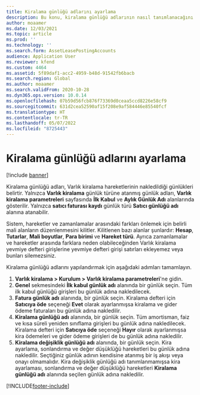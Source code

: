 ```yaml
---
title: Kiralama günlüğü adlarını ayarlama
description: Bu konu, kiralama günlüğü adlarının nasıl tanımlanacağını açıklamaktadır. Kiralama günlüğü adları, Varlık kiralamada girişlerin nakledildiği günlükleri belirtir.
author: moaamer
ms.date: 12/03/2021
ms.topic: article
ms.prod: ''
ms.technology: ''
ms.search.form: AssetLeasePostingAccounts
audience: Application User
ms.reviewer: kfend
ms.custom: 4464
ms.assetid: 5f89daf1-acc2-4959-b48d-91542fb6bacb
ms.search.region: Global
ms.author: moaamer
ms.search.validFrom: 2020-10-28
ms.dyn365.ops.version: 10.0.14
ms.openlocfilehash: 07b59d56fcb876f73369d0ceaa5ccd8226e58cf9
ms.sourcegitcommit: 631d2cea52590af15f208e9af584446e85540fcf
ms.translationtype: HT
ms.contentlocale: tr-TR
ms.lasthandoff: 05/07/2022
ms.locfileid: "8725443"
---
```

# <a name="set-up-lease-journal-names"></a>Kiralama günlüğü adlarını ayarlama

[!include [banner](../includes/banner.md)]


Kiralama günlüğü adları, Varlık kiralama hareketlerinin nakledildiği günlükleri belirtir. Yalnızca **Varlık kiralama** günlük türüne atanmış günlük adları, **Varlık kiralama parametreleri** sayfasında **İlk Kabul** ve **Aylık Günlük Adı** alanlarında gösterilir. Yalnızca **satıcı faturası kaydı** günlük türü **Satıcı günlüğü adı** alanına atanabilir.

Sistem, hareketler ve zamanlamalar arasındaki farkları önlemek için belirli mali alanların düzenlenmesini kilitler. Kilitlenen bazı alanlar şunlardır: **Hesap**, **Tutarlar**, **Mali boyutlar**, **Para birimi** ve **Hareket türü**. Ayrıca zamanlamalar ve hareketler arasında farklara neden olabileceğinden Varlık kiralama yevmiye defteri girişlerine yevmiye defteri girişi satırları ekleyemez veya bunları silemezsiniz.


Kiralama günlüğü adlarını yapılandırmak için aşağıdaki adımları tamamlayın.

1. **Varlık kiralama \> Kurulum \> Varlık kiralama parametreleri**'ne gidin.
2. **Genel** sekmesindeki **İlk kabul günlük adı** alanında bir günlük seçin. Tüm ilk kabul günlüğü girişleri bu günlük adına nakledilecek.
3. **Fatura günlük adı** alanında, bir günlük seçin. Kiralama defteri için **Satıcıya öde** seçeneği **Evet** olarak ayarlanmışsa kiralama ve gider ödeme faturaları bu günlük adına nakledilir.
4. **Kiralama günlüğü adı** alanında, bir günlük seçin. Tüm amortisman, faiz ve kısa süreli yeniden sınıflama girişleri bu günlük adına nakledilecek. Kiralama defteri için **Satıcıya öde** seçeneği **Hayır** olarak ayarlanmışsa kira ödemeleri ve gider ödeme girişleri de bu günlük adına nakledilir.
5. **Kiralama değişiklik günlüğü adı** alanında, bir günlük seçin. Kira ayarlama, sonlandırma ve değer düşüklüğü hareketleri bu günlük adına nakledilir. Seçtiğiniz günlük adının kendisine atanmış bir iş akışı veya onayı olmamalıdır. Kira değişiklik günlüğü adı tanımlanmamışsa kira ayarlaması, sonlandırma ve değer düşüklüğü hareketleri **Kiralama günlüğü adı** alanında seçilen günlük adına nakledilir. 


[!INCLUDE[footer-include](../../includes/footer-banner.md)]
